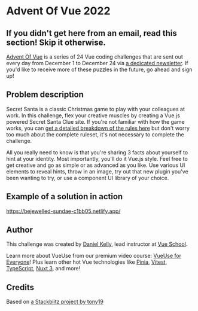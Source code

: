 # Advent Of Vue 2022

## If you didn't get here from an email, read this section! Skip it otherwise.

[Advent Of Vue](https://adventofvue.com) is a series of 24 Vue coding challenges that are sent out every day from December 1 to December 24 via [a dedicated newsletter](https://www.getrevue.co/profile/AdventOfVue). If you'd like to receive more of these puzzles in the future, go ahead and sign up!

## Problem description

Secret Santa is a classic Christmas game to play with your colleagues at work. In this challenge, flex your creative muscles by creating a Vue.js powered Secret Santa Clue site. If you're not familiar with how the game works, you can [get a detailed breakdown of the rules here](https://www.elfster.com/content/secret-santa-rules/) but don't worry too much about the complete ruleset, it's not necessary to complete the challenge.

All you really need to know is that you're sharing 3 facts about yourself to hint at your identity. Most importantly, you'll do it Vue.js style. Feel free to get creative and go as simple or as advanced as you like. Use various UI elements to reveal hints, throw in an image, try out that new plugin you've been wanting to try, or use a component UI library of your choice.

## Example of a solution in action

https://bejewelled-sundae-c1bb05.netlify.app/

## Author

This challenge was created by [Daniel Kelly](https://twitter.com/danielkelly_io), lead instructor at [Vue School](https://vueschool.io/).

Learn more about VueUse from our premium video course: [VueUse for Everyone](https://vueschool.io/courses/vueuse-for-everyone)! Plus learn other hot Vue technologies like [Pinia](https://vueschool.io/courses/pinia-the-enjoyable-vue-store), [Vitest](https://vueschool.io/courses/rapid-testing-with-vitest), [TypeScript](https://vueschool.io/courses/typescript-with-vue-js-3), [Nuxt 3](https://vueschool.io/courses/nuxt-js-3-fundamentals), and more!

## Credits

Based on [a Stackblitz project by tony19](https://stackblitz.com/edit/vue3-vite-starter)
